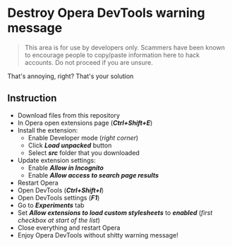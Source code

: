 # Destroy Opera DevTools warning message

> This area is for use by developers only. Scammers have been known to encourage people to copy/paste information here to hack accounts. Do not proceed if you are unsure.

That's annoying, right? That's your solution

## Instruction
* Download files from this repository
* In Opera open extensions page (**_Ctrl+Shift+E_**)
* Install the extension:
  * Enable Developer mode (_right corner_)
  * Click **_Load unpacked_** button
  * Select **_src_** folder that you downloaded
* Update extension settings:
  * Enable **_Allow in Incognito_**
  * Enable **_Allow access to search page results_**
* Restart Opera
* Open DevTools (**_Ctrl+Shift+I_**)
* Open DevTools settings (**_F1_**)
* Go to **_Experiments_** tab
* Set **_Allow extensions to load custom stylesheets_** to **_enabled_** (_first checkbox at start of the list_)
* Close everything and restart Opera
* Enjoy Opera DevTools without shitty warning message!
